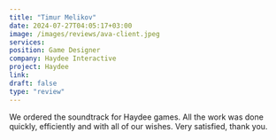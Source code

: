 ```yaml
---
title: "Timur Melikov"
date: 2024-07-27T04:05:17+03:00
image: /images/reviews/ava-client.jpeg
services:
position: Game Designer
company: Haydee Interactive
project: Haydee
link:
draft: false
type: "review"
---
```


We ordered the soundtrack for Haydee games. All the work was done quickly, efficiently and with all of our wishes. Very satisfied, thank you.